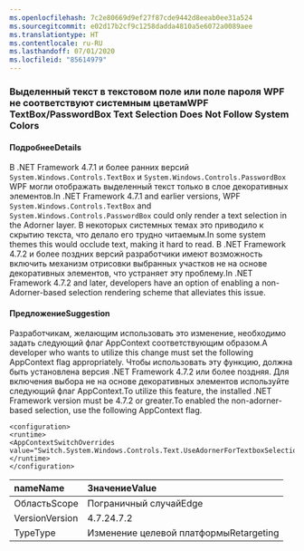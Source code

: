 ```yaml
---
ms.openlocfilehash: 7c2e80669d9ef27f87cde9442d8eeab0ee31a524
ms.sourcegitcommit: e02d17b2cf9c1258dadda4810a5e6072a0089aee
ms.translationtype: HT
ms.contentlocale: ru-RU
ms.lasthandoff: 07/01/2020
ms.locfileid: "85614979"
---
```

### <a name="wpf-textboxpasswordbox-text-selection-does-not-follow-system-colors"></a><span data-ttu-id="85956-101">Выделенный текст в текстовом поле или поле пароля WPF не соответствуют системным цветам</span><span class="sxs-lookup"><span data-stu-id="85956-101">WPF TextBox/PasswordBox Text Selection Does Not Follow System Colors</span></span>

#### <a name="details"></a><span data-ttu-id="85956-102">Подробнее</span><span class="sxs-lookup"><span data-stu-id="85956-102">Details</span></span>

<span data-ttu-id="85956-103">В .NET Framework 4.7.1 и более ранних версий `System.Windows.Controls.TextBox` и `System.Windows.Controls.PasswordBox` WPF могли отображать выделенный текст только в слое декоративных элементов.</span><span class="sxs-lookup"><span data-stu-id="85956-103">In .NET Framework 4.7.1 and earlier versions, WPF `System.Windows.Controls.TextBox` and `System.Windows.Controls.PasswordBox` could only render a text selection in the Adorner layer.</span></span> <span data-ttu-id="85956-104">В некоторых системных темах это приводило к скрытию текста, что делало его трудно читаемым.</span><span class="sxs-lookup"><span data-stu-id="85956-104">In some system themes this would occlude text, making it hard to read.</span></span>  <span data-ttu-id="85956-105">В .NET Framework 4.7.2 и более поздних версий разработчики имеют возможность включить механизм отрисовки выбранных участков не на основе декоративных элементов, что устраняет эту проблему.</span><span class="sxs-lookup"><span data-stu-id="85956-105">In .NET Framework 4.7.2 and later, developers have an option of enabling a non-Adorner-based selection rendering scheme that alleviates this issue.</span></span>

#### <a name="suggestion"></a><span data-ttu-id="85956-106">Предложение</span><span class="sxs-lookup"><span data-stu-id="85956-106">Suggestion</span></span>

<span data-ttu-id="85956-107">Разработчикам, желающим использовать это изменение, необходимо задать следующий флаг AppContext соответствующим образом.</span><span class="sxs-lookup"><span data-stu-id="85956-107">A developer who wants to utilize this change must set the following AppContext flag appropriately.</span></span>  <span data-ttu-id="85956-108">Чтобы использовать эту функцию, должна быть установлена версия .NET Framework 4.7.2 или более поздняя. Для включения выбора не на основе декоративных элементов используйте следующий флаг AppContext.</span><span class="sxs-lookup"><span data-stu-id="85956-108">To utilize this feature, the installed .NET Framework version must be 4.7.2 or greater.To enabled the non-adorner-based selection, use the following AppContext flag.</span></span><pre><code class="lang-xml">&lt;configuration&gt;&#13;&#10;&lt;runtime&gt;&#13;&#10;&lt;AppContextSwitchOverrides value=&quot;Switch.System.Windows.Controls.Text.UseAdornerForTextboxSelectionRendering=false&quot;/&gt;&#13;&#10;&lt;/runtime&gt;&#13;&#10;&lt;/configuration&gt;&#13;&#10;</code></pre>

| <span data-ttu-id="85956-109">name</span><span class="sxs-lookup"><span data-stu-id="85956-109">Name</span></span>    | <span data-ttu-id="85956-110">Значение</span><span class="sxs-lookup"><span data-stu-id="85956-110">Value</span></span>       |
|:--------|:------------|
| <span data-ttu-id="85956-111">Область</span><span class="sxs-lookup"><span data-stu-id="85956-111">Scope</span></span>   | <span data-ttu-id="85956-112">Пограничный случай</span><span class="sxs-lookup"><span data-stu-id="85956-112">Edge</span></span>        |
| <span data-ttu-id="85956-113">Version</span><span class="sxs-lookup"><span data-stu-id="85956-113">Version</span></span> | <span data-ttu-id="85956-114">4.7.2</span><span class="sxs-lookup"><span data-stu-id="85956-114">4.7.2</span></span>       |
| <span data-ttu-id="85956-115">Type</span><span class="sxs-lookup"><span data-stu-id="85956-115">Type</span></span>    | <span data-ttu-id="85956-116">Изменение целевой платформы</span><span class="sxs-lookup"><span data-stu-id="85956-116">Retargeting</span></span> |
